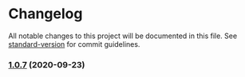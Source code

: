 # Changelog

All notable changes to this project will be documented in this file. See [standard-version](https://github.com/conventional-changelog/standard-version) for commit guidelines.

### [1.0.7](https://github.com/yeukfei02/videoCanvas/compare/v1.0.6...v1.0.7) (2020-09-23)
